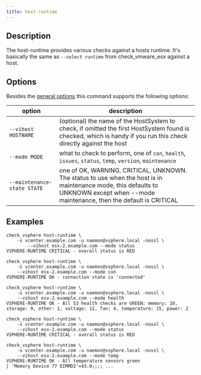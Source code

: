 ```yaml
---
title: host-runtime
---
```


## Description

The host-runtime provides various checks against a hosts runtime. It's basically
the same as `--select runtime` from check\_vmware\_esx against a host.

## Options

Besides the [general options](../../general-options/) this command supports the following
options:

| option | description |
|---|---|
| `--vihost HOSTNAME` | (optional) the name of the HostSystem to check, if omitted the first HostSystem found is checked, which is handy if you run this check directly against the host |
| `--mode MODE` | what to check to perform, one of `con`, `health`, `issues`, `status`, `temp`, `version`, `maintenance` |
| `--maintenance-state STATE` | one of OK, WARNING, CRITICAL, UNKNOWN. The status to use when the host is in maintenance mode, this defaults to UNKNOWN except when --mode maintenance, then the default is CRITICAL |

## Examples

```
check_vsphere host-runtime \
	-s vcenter.example.com -u naemon@vsphere.local -nossl \
        --vihost esx-2.example.com --mode status
VSPHERE-RUNTIME CRITICAL - overall status is RED
```

```
check_vsphere host-runtime \
	-s vcenter.example.com -u naemon@vsphere.local -nossl \
	--vihost esx-2.example.com --mode con
VSPHERE-RUNTIME OK - connection state is 'connected'
```

```
check_vsphere host-runtime \
	-s vcenter.example.com -u naemon@vsphere.local -nossl \
	--vihost esx-2.example.com --mode health
VSPHERE-RUNTIME OK - All 53 health checks are GREEN: memory: 10, storage: 9, other: 1, voltage: 12, fan: 4, temperature: 15, power: 2
```

```
check_vsphere host-runtime \
	-s vcenter.example.com -u naemon@vsphere.local -nossl \
	--vihost esx-2.example.com --mode status
VSPHERE-RUNTIME CRITICAL - overall status is RED
```

```
check_vsphere host-runtime \
	-s vcenter.example.com -u naemon@vsphere.local -nossl \
	--vihost esx-2.example.com --mode temp
VSPHERE-RUNTIME OK - All temperature sensors green
| 'Memory Device 77 DIMMD2'=43.0;;;; ...
```
